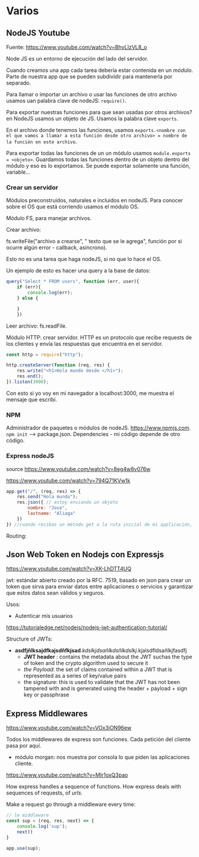 # Varios

## NodeJS Youtube

Fuente: <https://www.youtube.com/watch?v=BhvLIzVL8_o>

Node JS es un entorno de ejecución del lado del servidor.

Cuando creamos una app cada tarea debería estar contenida en un _módulo_. Parte de nuestra app que se pueden subdividir para mantenerla por separado.

Para llamar o importar un archivo o usar las funciones de otro archivo usamos uan palabra clave de nodeJS: `require()`.

Para exportar nuestras funciones para que sean usadas por otros archivos? en NodeJS usamos un objeto de JS. Usamos la palabra clave `exports`.

En el archivo donde tenemos las funciones, usamos `exports.<nombre con el que vamos a llamar a esta función desde otro archivo> = nombre de la función en este archivo`.

Para exportar todas las funciones de un un módulo usamos `module.exports = <objeto>`. Guardamos todas las funciones dentro de un objeto dentro del módulo y eso es lo exportamos. Se puede exportar solamente una función, variable...

### Crear un servidor

Módulos preconstruidos, naturales e incluidos en nodeJS. Para conocer sobre el OS que está corriendo usamos el módulo OS.

Módulo FS, para manejar archivos.

Crear archivo:

fs.writeFile("archivo a crearse", " texto que se le agrega", función por si ocurre algún error - callback, asíncrono).

Esto no es una tarea que haga nodeJS, si no que lo hace el OS.

Un ejemplo de esto es hacer una query a la base de datos:

```js
query("Select * FROM users", function (err, user){
    if (err){
        console.log(err);
    } else {

    }
    })
```

Leer archivo: fs.readFile.

Módulo HTTP: crear servidor. HTTP es un protocolo que recibe requests de los clientes y envía las respuestas que encuentra en el servidor.

```js
const http = require("http");

http.createServer(function (req, res) {
    res.write("<h1>Hola mundo desde </h1>");
    res.end();
}).listen(3000); 
```

Con esto si yo voy en mi navegador a localhost:3000, me muestra el mensaje que escribí.

### NPM

Administrador de paquetes o módulos de nodeJS. <https://www.npmjs.com>. `npm init` --> package.json. Dependencies - mi código depende de otro código.

### Express nodeJS

source <https://www.youtube.com/watch?v=8eg4w8v076w>

<https://www.youtube.com/watch?v=794Q71KVw1k>

```js
app.get("/", (req, res) => {
    res.send("Hola mundo");
    res.json({ // estoy enviando un objeto
        nombre: "Jose",
        lastname: "Aliaga"
    })
}) //cuando recibas un método get a la ruta inicial de mi applicación, quiero hacer algo

```

Routing:

## Json Web Token en Nodejs con Expressjs

<https://www.youtube.com/watch?v=XK-LhDTT4UQ>

jwt: estándar abierto creado por la RFC. 7519, basado en json para crear un token que sirva para enviar datos entre aplicaciones o servicios y garantizar que estos datos sean válidos y seguros.

Usos:

- Autenticar mis usuarios

<https://tutorialedge.net/nodejs/nodejs-jwt-authentication-tutorial/>

Structure of JWTs:

- **asdfjñlksajdfkajsdñfkjsad**._kdslkjdsañlkdsñlkdslkj_.kjalsdfldsañlkjfasdfj
  - **JWT header** : contains the metadata about the JWT suchas the type of token and the crypto algorithm used to secure it
  - _the Payload_: the set of claims contained within a JWT that is represented as a series of key/value pairs
  - the signature: this is used to validate that the JWT has not been tampered with and is generated using the header + payload + sign key or passphrase

## Express Middlewares

<https://www.youtube.com/watch?v=VOx3iON96ew>

Todos los middlewares de express son funciones. Cada petición del cliente pasa por aquí.

- módulo morgan: nos muestra por consola lo que piden las aplicaciones cliente.

<https://www.youtube.com/watch?v=MIr1oxQ3pao>

How express handles a sequence of functions. How express deals with sequences of requests, of _urls_.

Make a request go through a middleware every time:

```js
// le middleware
const sup = (req, res, next) => {
    console.log('sup');
    next()
}

app.use(sup);
```

